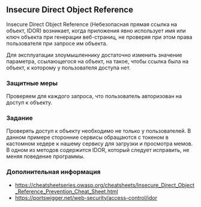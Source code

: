 ## Insecure Direct Object Reference

Insecure Direct Object Reference (Небезопасная прямая ссылка на объект, IDOR) возникает, когда приложения явно использует имя или ключ объекта при генерации веб-страниц, не проверяя при этом права пользователя при запросе им объекта.

Для эксплуатации злоумышленнику достаточно изменить значение параметра, ссылающегося на объект, на такое, чтобы ссылка была на объект, к которому у пользователя доступа нет.

### Защитные меры

Проверяем для каждого запроса, что пользователь авторизован на доступ к объекту.

### Задание

Проверять доступ к объекту необходимо не только у пользователей. В данном примере сторонние сервисы обращаются с токеном в кастомном хедере к нашему сервису для загрузки и просмотра мемов. В одном из методов содержится IDOR, который следует исправить, не меняя поведение программы.

### Дополнительная информация

* https://cheatsheetseries.owasp.org/cheatsheets/Insecure_Direct_Object_Reference_Prevention_Cheat_Sheet.html
* https://portswigger.net/web-security/access-control/idor
